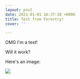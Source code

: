 ```yaml
---
layout: post
date: 2021-01-01 16:37:18 +0000
title: Test from Forestry!
cover: ''

---
```

OMG I'm a test!

Will it work?

Here's an image:

![](/assets/images/uploads/00100sportrait_00100_burst20190824182428478_cover.jpg)